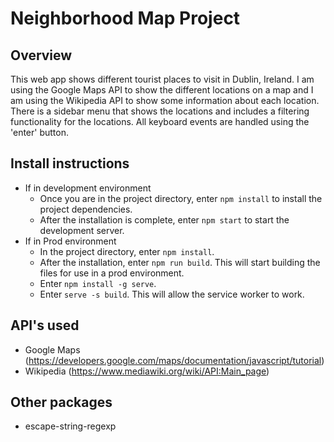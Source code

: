 # Neighborhood Map Project

## Overview
This web app shows different tourist places to visit in Dublin, Ireland.  I am using the Google Maps API to show the different locations on a map and I am using the Wikipedia API to show some information about each location.  There is a sidebar menu that shows the locations and includes a filtering functionality for the locations.  All keyboard events are handled using the 'enter' button.

## Install instructions
  - If in development environment
    - Once you are in the project directory, enter `npm install` to install the project dependencies.
    - After the installation is complete, enter `npm start` to start the development server.
- If in Prod environment
    - In the project directory, enter `npm install`.
    - After the installation, enter `npm run build`.  This will start building the files for use in a prod environment.
    - Enter `npm install -g serve`.
    - Enter `serve -s build`.  This will allow the service worker to work.

## API's used
 - Google Maps (https://developers.google.com/maps/documentation/javascript/tutorial)
 - Wikipedia (https://www.mediawiki.org/wiki/API:Main_page)
 
## Other packages
 - escape-string-regexp 